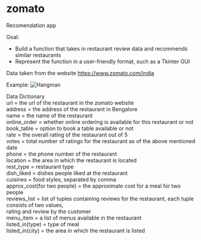 # zomato
Recomendation app

Goal:
- Build a function that takes in restaurant review data and recommends similar restaurants
- Represent the function in a user-friendly format, such as a Tkinter GUI

Data taken from the website https://www.zomato.com/india

Example:
![Hangman](https://user-images.githubusercontent.com/68350145/224948448-6be47aa0-542f-444e-8406-fe12f2c915db.jpg)

Data Dictionary <br >
url = the url of the restaurant in the zomato website <br >
address = the address of the restaurant in Bengalore <br >
name = the name of the restaurant <br >
online_order = whether online ordering is available for this restaurant or not <br >
book_table = option to book a table available or not <br >
rate = the overall rating of the restaurant out of 5 <br >
votes = total number of ratings for the restaurant as of the above mentioned date <br >
phone = the phone number of the restaurant <br >
location = the area in which the restaurant is located <br >
rest_type = restaurant type <br >
dish_liked = dishes people liked at the restaurant <br >
cuisines = food styles, separated by comma <br >
approx_cost(for two people) = the approximate cost for a meal for two people <br >
reviews_list = list of tuples containing reviews for the restaurant, each tuple consists of two values,<br >
rating and review by the customer <br >
menu_item = a list of menus available in the restaurant <br >
listed_in(type) = type of meal <br >
listed_in(city) = the area in which the restaurant is listed<br >
